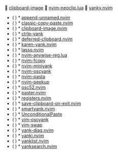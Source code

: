  [clipboard-image]()
 [nvim-neoclip.lua](https://github.com/AckslD/nvim-neoclip.lua)
 [yanky.nvim](https://github.com/gbprod/yanky.nvim)
* ( )
            * [append-unnamed.nvim](https://github.com/jake-stewart/append-unnamed.nvim)
* ( )
            * [classic-copy-paste.nvim](https://github.com/dam9000/classic-copy-paste.nvim)
* ( )
            * [clipboard-image.nvim](https://github.com/ekickx/clipboard-image.nvim)
* ( )
            * [ctrlp-yank](https://github.com/wsdjeg/ctrlp-yank)
* ( )
            * [deferred-clipboard.nvim](https://github.com/EtiamNullam/deferred-clipboard.nvim)
* ( )
            * [karen-yank.nvim](https://github.com/tenxsoydev/karen-yank.nvim)
* ( )
            * [lasso.nvim](https://github.com/austinliuigi/lasso.nvim)
* ( )
            * [nvim-anywise-reg.lua](https://github.com/AckslD/nvim-anywise-reg.lua)
* ( )
            * [nvim-fcopy](https://github.com/tsukimizake/nvim-fcopy)
* ( )
            * [nvim-miniyank](https://github.com/bfredl/nvim-miniyank)
* ( )
            * [nvim-oscyank](https://github.com/ojroques/nvim-oscyank)
* ( )
            * [nvim-pasta](https://github.com/hrsh7th/nvim-pasta)
* ( )
            * [nvim-peekup](https://github.com/gennaro-tedesco/nvim-peekup)
* ( )
            * [osc52.nvim](https://github.com/yutkat/osc52.nvim)
* ( )
            * [paster.nvim](https://github.com/vodrazka/paster.nvim)
* ( )
            * [registers.nvim](https://github.com/tversteeg/registers.nvim)
* ( )
            * [save-clipboard-on-exit.nvim](https://github.com/yutkat/save-clipboard-on-exit.nvim)
* ( )
            * [smartyank.nvim](https://github.com/ibhagwan/smartyank.nvim)
* ( )
            * [UnconditionalPaste](https://github.com/vim-scripts/UnconditionalPaste)
* ( )
            * [vim-oscyank](https://github.com/ojroques/vim-oscyank)
* ( )
            * [vim-swap](https://github.com/machakann/vim-swap)
* ( )
            * [yank-diag.nvim](https://github.com/suba327777/yank-diag.nvim)
* ( )
            * [yanki.nvim](https://github.com/RomanoZumbe/yanki.nvim)
* ( )
            * [yanklist.nvim](https://github.com/Noah4ever/yanklist.nvim)
* ( )
            * [yanksearch.nvim](https://github.com/Piotr1215/yanksearch.nvim)
